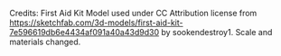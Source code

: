 Credits:
First Aid Kit Model used under CC Attribution license from 
https://sketchfab.com/3d-models/first-aid-kit-7e596619db6e4434af091a40a43d9d30
by sookendestroy1. Scale and materials changed.